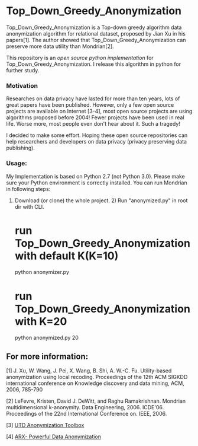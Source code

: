 Top_Down_Greedy_Anonymization
===========================
Top_Down_Greedy_Anonymization is a Top-down greedy algorithm data anonymization algorithm for relational dataset, proposed by Jian Xu in his papers[1]. The author showed that Top_Down_Greedy_Anonymization can preserve more data utility than Mondrian[2].

This repository is an *open source python implementation* for Top_Down_Greedy_Anonymization. I release this algorithm in python for further study.

### Motivation 
Researches on data privacy have lasted for more than ten years, lots of great papers have been published. However, only a few open source projects are available on Internet [3-4], most open source projects are using algorithms proposed before 2004! Fewer projects have been used in real life. Worse more, most people even don't hear about it. Such a tragedy! 

I decided to make some effort. Hoping these open source repositories can help researchers and developers on data privacy (privacy preserving data publishing).


### Usage:
My Implementation is based on Python 2.7 (not Python 3.0). Please make sure your Python environment is correctly installed. You can run Mondrian in following steps: 
1) Download (or clone) the whole project. 2) Run "anonymized.py" in root dir with CLI.


	# run Top_Down_Greedy_Anonymization with default K(K=10)
	python anonymizer.py 
	
	# run Top_Down_Greedy_Anonymization with K=20
	python anonymized.py 20


## For more information:
[1] J. Xu, W. Wang, J. Pei, X. Wang, B. Shi, A. W.-C. Fu. Utility-based anonymization using local recoding. Proceedings of the 12th ACM SIGKDD international conference on Knowledge discovery and data mining, ACM, 2006, 785-790


[2] LeFevre, Kristen, David J. DeWitt, and Raghu Ramakrishnan. Mondrian multidimensional k-anonymity. Data Engineering, 2006. ICDE'06. Proceedings of the 22nd International Conference on. IEEE, 2006.


[3] [UTD Anonymization Toolbox](http://cs.utdallas.edu/dspl/toolbox/)

[4] [ARX- Powerful Data Anonymization](https://github.com/arx-deidentifier/arx)
